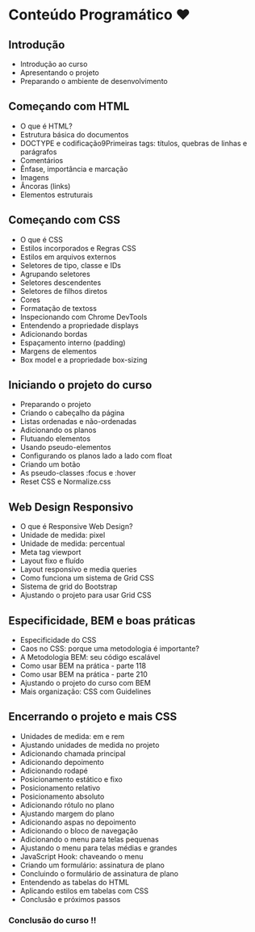 # Conteúdo Programático :heart:
## Introdução
- Introdução ao curso
- Apresentando o projeto
- Preparando o ambiente de desenvolvimento

## Começando com HTML
- O que é HTML?
- Estrutura básica do documentos
- DOCTYPE e codificação9Primeiras tags: títulos, quebras de linhas e parágrafos
- Comentários
- Ênfase, importância e marcação
- Imagens
- Âncoras (links)
- Elementos estruturais

## Começando com CSS
- O que é CSS
- Estilos incorporados e Regras CSS
- Estilos em arquivos externos
- Seletores de tipo, classe e IDs
- Agrupando seletores
- Seletores descendentes
- Seletores de filhos diretos
- Cores
- Formatação de textoss
- Inspecionando com Chrome DevTools
- Entendendo a propriedade displays
- Adicionando bordas
- Espaçamento interno (padding)
- Margens de elementos
- Box model e a propriedade box-sizing

## Iniciando o projeto do curso
- Preparando o projeto
- Criando o cabeçalho da página
- Listas ordenadas e não-ordenadas
- Adicionando os planos
- Flutuando elementos
- Usando pseudo-elementos
- Configurando os planos lado a lado com float
- Criando um botão
- As pseudo-classes :focus e :hover
- Reset CSS e Normalize.css

## Web Design Responsivo
- O que é Responsive Web Design?
- Unidade de medida: pixel
- Unidade de medida: percentual
- Meta tag viewport
- Layout fixo e fluído
- Layout responsivo e media queries
- Como funciona um sistema de Grid CSS
- Sistema de grid do Bootstrap
- Ajustando o projeto para usar Grid CSS

## Especificidade, BEM e boas práticas
- Especificidade do CSS
- Caos no CSS: porque uma metodologia é importante?
- A Metodologia BEM: seu código escalável
- Como usar BEM na prática - parte 118
- Como usar BEM na prática - parte 210
- Ajustando o projeto do curso com BEM
- Mais organização: CSS com Guidelines

## Encerrando o projeto e mais CSS
- Unidades de medida: em e rem
- Ajustando unidades de medida no projeto
- Adicionando chamada principal
- Adicionando depoimento
- Adicionando rodapé
- Posicionamento estático e fixo
- Posicionamento relativo
- Posicionamento absoluto
- Adicionando rótulo no plano
- Ajustando margem do plano
- Adicionando aspas no depoimento
- Adicionando o bloco de navegação
- Adicionando o menu para telas pequenas
- Ajustando o menu para telas médias e grandes
- JavaScript Hook: chaveando o menu
- Criando um formulário: assinatura de plano
- Concluindo o formulário de assinatura de plano
- Entendendo as tabelas do HTML
- Aplicando estilos em tabelas com CSS
- Conclusão e próximos passos

### Conclusão do curso !!
